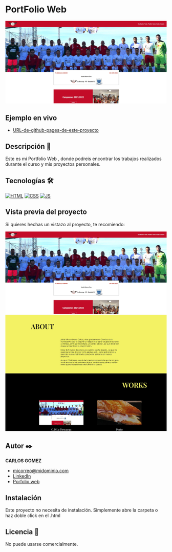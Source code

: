 # PortFolio Web
![Imagen del proyecto]( https://github.com/CGomezGomez/portfolioweb/blob/main/assets/capturapantalla.jpg)

## Ejemplo en vivo
- [URL-de-github-pages-de-este-proyecto](URL-de-github-pages-de-este-proyecto)

## Descripción 📑

Este es mi Portfolio Web , donde podreis encontrar los trabajos realizados durante el curso y mis proyectos personales.

## Tecnologías 🛠
<!-- Iconos sacados de: https://github.com/hendrasob/badges/blob/master/README.md y https://github.com/alexandresanlim/Badges4-README.md-Profile -->
[![HTML](https://img.shields.io/badge/HTML5-E34F26?style=for-the-badge&logo=html5&logoColor=white)](https://es.wikipedia.org/wiki/HTML5)
[![CSS](https://img.shields.io/badge/CSS3-1572B6?style=for-the-badge&logo=css3&logoColor=white)](https://es.wikipedia.org/wiki/CSS)
[![JS](https://img.shields.io/badge/JavaScript-F7DF1E?style=for-the-badge&logo=javascript&logoColor=black)](https://es.wikipedia.org/wiki/JavaScript)

## Vista previa del proyecto
Si quieres hechas un vistazo al proyecto, te recomiendo:

![Captura del proyecto](https://github.com/CGomezGomez/portfolioweb/blob/main/assets/capturapantalla.jpg)
![Captura del proyecto](https://github.com/CGomezGomez/portfolioweb/blob/main/assets/secciones.jpg)


## Autor ✒️
**CARLOS GOMEZ**

* [micorreo@midominio.com](cggomez93@gmail.com)
* [LinkedIn](https://www.linkedin.com/in/cgomezgomez/)
* [Porfolio web](https://cgomezgomez.github.io/portfolioweb/)

## Instalación 
Este proyecto no necesita de instalación. Simplemente abre la carpeta o haz doble click en el .html
  
## Licencia 📄
No puede usarse comercialmente.
